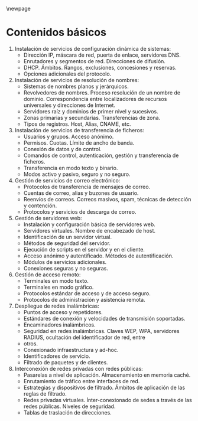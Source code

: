 \newpage

# Contenidos básicos

1. Instalación de servicios de configuración dinámica de sistemas:
    - Dirección IP, máscara de red, puerta de enlace, servidores DNS.
    - Enrutadores y segmentos de red. Direcciones de difusión.
    - DHCP. Ámbitos. Rangos, exclusiones, concesiones y reservas.
    - Opciones adicionales del protocolo. 
2. Instalación de servicios de resolución de nombres:
    - Sistemas de nombres planos y jerárquicos.
    - Revolvedores de nombres. Proceso resolución de un nombre de dominio. Correspondencia entre localizadores de
      recursos universales y direcciones de Internet.
    - Servidores raíz y dominios de primer nivel y sucesivos.
    - Zonas primarias y secundarias. Transferencias de zona.
    - Tipos de registros. Host, Alias, CNAME, etc.
3. Instalación de servicios de transferencia de ficheros:
    - Usuarios y grupos. Acceso anónimo.
    - Permisos. Cuotas. Límite de ancho de banda.
    - Conexión de datos y de control.
    - Comandos de control, autenticación, gestión y transferencia de ficheros.
    - Transferencia en modo texto y binario.
    - Modos activo y pasivo, seguro y no seguro.
4. Gestión de servicios de correo electrónico:
   - Protocolos de transferencia de mensajes de correo.
   - Cuentas de correo, alias y buzones de usuario.
   - Reenvíos de correos. Correos masivos, spam, técnicas de detección y contención.
   - Protocolos y servicios de descarga de correo.
5. Gestión de servidores web:
   - Instalación y configuración básica de servidores web.
   - Servidores virtuales. Nombre de encabezado de host.
   - Identificación de un servidor virtual.
   - Métodos de seguridad del servidor.
   - Ejecución de scripts en el servidor y en el cliente.
   - Acceso anónimo y autentificado. Métodos de autentificación.
   - Módulos de servicios adicionales.
   - Conexiones seguras y no seguras.
6. Gestión de acceso remoto:
   - Terminales en modo texto.
   - Terminales en modo gráfico.
   - Protocolos estándar de acceso y de acceso seguro.
   - Protocolos de administración y asistencia remota.
7. Despliegue de redes inalámbricas:
   - Puntos de acceso y repetidores.
   - Estándares de conexión y velocidades de transmisión soportadas.
   - Encaminadores inalámbricos.
   - Seguridad en redes inalámbricas. Claves WEP, WPA, servidores RADIUS, ocultación del identificador de red, entre
   - otros.
   - Conexionado infraestructura y ad-hoc.
   - Identificadores de servicio.
   - Filtrado de paquetes y de clientes.
8. Interconexión de redes privadas con redes públicas:
   - Pasarelas a nivel de aplicación. Almacenamiento en memoria caché.
   - Enrutamiento de tráfico entre interfaces de red.
   - Estrategias y dispositivos de filtrado. Ámbitos de aplicación de las reglas de filtrado.
   - Redes privadas virtuales. Ínter-conexionado de sedes a través de las redes públicas. Niveles de seguridad.
   - Tablas de traslación de direcciones.
